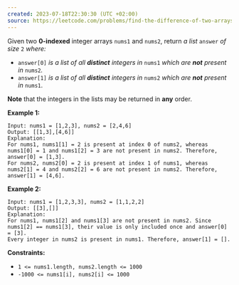 ```yaml
---
created: 2023-07-18T22:30:30 (UTC +02:00)
source: https://leetcode.com/problems/find-the-difference-of-two-arrays/?envType=study-plan-v2&envId=leetcode-75
---
```

Given two **0-indexed** integer arrays `nums1` and `nums2`, return _a list_ `answer` _of size_ `2` _where:_

-   `answer[0]` _is a list of all **distinct** integers in_ `nums1` _which are **not** present in_ `nums2`_._
-   `answer[1]` _is a list of all **distinct** integers in_ `nums2` _which are **not** present in_ `nums1`.

**Note** that the integers in the lists may be returned in **any** order.

**Example 1:**

```
Input: nums1 = [1,2,3], nums2 = [2,4,6]
Output: [[1,3],[4,6]]
Explanation:
For nums1, nums1[1] = 2 is present at index 0 of nums2, whereas nums1[0] = 1 and nums1[2] = 3 are not present in nums2. Therefore, answer[0] = [1,3].
For nums2, nums2[0] = 2 is present at index 1 of nums1, whereas nums2[1] = 4 and nums2[2] = 6 are not present in nums2. Therefore, answer[1] = [4,6].
```

**Example 2:**

```
Input: nums1 = [1,2,3,3], nums2 = [1,1,2,2]
Output: [[3],[]]
Explanation:
For nums1, nums1[2] and nums1[3] are not present in nums2. Since nums1[2] == nums1[3], their value is only included once and answer[0] = [3].
Every integer in nums2 is present in nums1. Therefore, answer[1] = [].

```

**Constraints:**

-   `1 <= nums1.length, nums2.length <= 1000`
-   `-1000 <= nums1[i], nums2[i] <= 1000`

